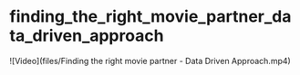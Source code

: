 # finding_the_right_movie_partner_data_driven_approach

![Video](files/Finding the right movie partner - Data Driven Approach.mp4)
